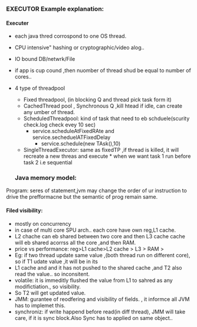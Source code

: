 ### EXECUTOR Example explanation:

 #### Executer 
* each java thred corrospond to one OS thread.
* CPU intensive" hashing or cryptographic/video alog..
* IO bound DB/netwrk/File
* if app is cup cound ,then nuomber of thread shud be equal to number of cores..
* 4 type of threadpool
   * Fixed threadpool, (in blocking Q and thread pick task form it)
   * CachedThread pool , Synchronous  Q ,kill htead if idle, can create any  umber of thread.
   * ScheduledThreadpool: kind of task that need to eb schduele(scurity check.log check evey 10 sec)
	 * service.scheduleAtFixedRAte and service.secheduelATFixedDelay
         * service.schedule(new TAsk(),10)
   * SingleThreadExecutor: same as fixedTP ,if thread is killed, it will recreate a new threas and execute
		 	*  when we want task 1 run before task 2 i.e sequential
                
  ### Java memory model:
Program: seres of statement,jvm may change the order of ur instruction to drive the prefformacne but the semantic of prog remain same.

#### Filed visibility:
 * mostly on concurrency
 * in case of multi core SPU arch.. each core have own reg,L1 cache.
 * L2 chache can eb shared between two core and then L3 cache cache will eb shared acorrss all the core ,and then RAM.
 * price vs performance: reg>L1 cache>L2 cache > L3 > RAM > 
 * Eg: if two thread update same value ,(both thread run on different core), so if T1 udate value ,it will be in its
 * L1 cache and and it has not pushed to the shared cache ,and T2 also read the value.. so inconsitent.
 * volatile: it is immeditly flushed the value from L1 to sahred as any modifictiation., so visibility.
 * So T2 will get updated value.
 * JMM: gurantee of reodfering and visibility of fields. , it informce all JVM has to implemet this.
 * synchroniz: if write happend before read(in diff thread), JMM will take care, if it is sync block.Also Sync has to applied on same object..
	 
